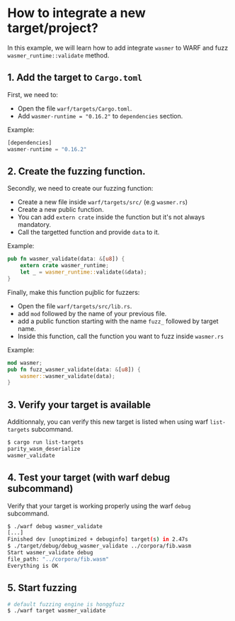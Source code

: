 # How to integrate a new target/project?

In this example, we will learn how to add integrate `wasmer` to WARF and fuzz `wasmer_runtime::validate` method.

## 1. Add the target to `Cargo.toml`

First, we need to:
- Open the file `warf/targets/Cargo.toml`.
- Add `wasmer-runtime = "0.16.2"` to `dependencies` section.

Example:
``` rust
[dependencies]
wasmer-runtime = "0.16.2"
```

## 2. Create the fuzzing function.

Secondly, we need to create our fuzzing function:
- Create a new file inside `warf/targets/src/` (e.g `wasmer.rs`)
- Create a new public function.
- You can add `extern crate` inside the function but it's not always mandatory.
- Call the targetted function and provide `data` to it.

Example:
``` rust
pub fn wasmer_validate(data: &[u8]) {
	extern crate wasmer_runtime;
    let _ = wasmer_runtime::validate(&data);
}
```

Finally, make this function pujblic for fuzzers:
- Open the file `warf/targets/src/lib.rs`.
- add `mod` followed by the name of your previous file.
- add a public function starting with the name `fuzz_` followed by target name.
- Inside this function, call the function you want to fuzz inside `wasmer.rs`

Example:
``` rust
mod wasmer;
pub fn fuzz_wasmer_validate(data: &[u8]) {
    wasmer::wasmer_validate(data);
}
```

## 3. Verify your target is available

Additionnaly, you can verify this new target is listed when using warf `list-targets` subcommand. 

``` sh
$ cargo run list-targets
parity_wasm_deserialize
wasmer_validate
```

## 4. Test your target (with warf debug subcommand)

Verify that your target is working properly using the warf `debug` subcommand. 

``` sh
$ ./warf debug wasmer_validate
[...]
Finished dev [unoptimized + debuginfo] target(s) in 2.47s
$ ./target/debug/debug_wasmer_validate ../corpora/fib.wasm
Start wasmer_validate debug
file_path: "../corpora/fib.wasm"
Everything is OK
```

## 5. Start fuzzing

``` sh
# default fuzzing engine is honggfuzz
$ ./warf target wasmer_validate
```